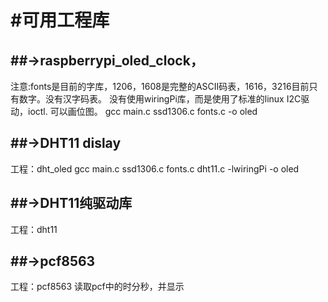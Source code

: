#  #可用工程库
##  ##->raspberrypi_oled_clock，
注意:fonts是目前的字库，1206，1608是完整的ASCII码表，1616，3216目前只有数字。没有汉字码表。
没有使用wiringPi库，而是使用了标准的linux I2C驱动，ioctl. 
可以画位图。
gcc main.c ssd1306.c fonts.c  -o oled

##  ##->DHT11 dislay
工程：dht_oled
gcc main.c ssd1306.c fonts.c  dht11.c  -lwiringPi -o oled

##  ##->DHT11纯驱动库
工程：dht11

##  ##->pcf8563
工程：pcf8563
读取pcf中的时分秒，并显示